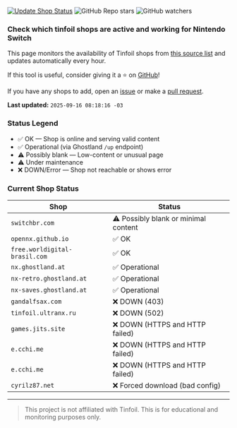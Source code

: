 [![Update Shop Status](https://github.com/melogabriel/tinfoil-shops-status/actions/workflows/update.yml/badge.svg)](https://github.com/melogabriel/tinfoil-shops-status/actions/workflows/update.yml) ![GitHub Repo stars](https://img.shields.io/github/stars/melogabriel/tinfoil-shops-status) ![GitHub watchers](https://img.shields.io/github/watchers/melogabriel/tinfoil-shops-status)

### Check which tinfoil shops are active and working for Nintendo Switch

This page monitors the availability of Tinfoil shops from [this source list](https://opennx.github.io) and updates automatically every hour.

If this tool is useful, consider giving it a ⭐ on [GitHub](https://github.com/melogabriel/tinfoil-shops-status)!

If you have any shops to add, open an [issue](https://github.com/OpenNX/opennx.github.io/issues/new/choose) or make a [pull request](https://github.com/OpenNX/opennx.github.io/pulls).

**Last updated:** `2025-09-16 08:18:16 -03` 

### Status Legend
- ✅ OK — Shop is online and serving valid content
- ✅ Operational (via Ghostland `/up` endpoint)
- ⚠️ Possibly blank — Low-content or unusual page
- ⚠️ Under maintenance
- ❌ DOWN/Error — Shop not reachable or shows error

### Current Shop Status

| Shop | Status |
|------|--------|
| `switchbr.com` | ⚠️ Possibly blank or minimal content |
| `opennx.github.io` | ✅ OK |
| `free.worldigital-brasil.com` | ✅ OK |
| `nx.ghostland.at` | ✅ Operational |
| `nx-retro.ghostland.at` | ✅ Operational |
| `nx-saves.ghostland.at` | ✅ Operational |
| `gandalfsax.com` | ❌ DOWN (403) |
| `tinfoil.ultranx.ru` | ❌ DOWN (502) |
| `games.jits.site` | ❌ DOWN (HTTPS and HTTP failed) |
| `e.cchi.me` | ❌ DOWN (HTTPS and HTTP failed) |
| `e.cchi.me` | ❌ DOWN (HTTPS and HTTP failed) |
| `cyrilz87.net` | ❌ Forced download (bad config) |

---
> This project is not affiliated with Tinfoil. This is for educational and monitoring purposes only.
